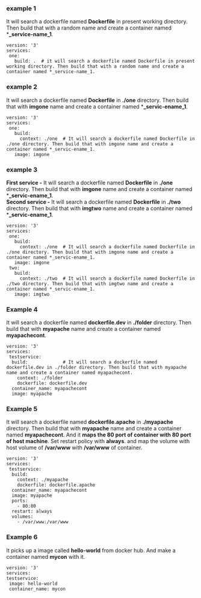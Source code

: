 ### example 1 
It will search a dockerfile named **Dockerfile** in present working directory. Then build that with a random name and create a container named ***_service-name_1**.
```
version: '3' 
services: 
 one: 
   build: .  # it will search a dockerfile named Dockerfile in present working directory. Then build that with a random name and create a container named *_service-name_1.
```


### example 2 
It will search a dockerfile named **Dockerfile** in **./one** directory. Then build that with **imgone** name and create a container named ***_servic-ename_1**.
```
version: '3'
services:
 one:
   build:
     context: ./one  # It will search a dockerfile named Dockerfile in ./one directory. Then build that with imgone name and create a container named *_servic-ename_1. 
   image: imgone
```

### example 3
**First service -** It will search a dockerfile named **Dockerfile** in **./one** directory. Then build that with **imgone** name and create a container named ***_servic-ename_1**. <br/>
**Second service -** It will search a dockerfile named **Dockerfile** in **./two** directory. Then build that with **imgtwo** name and create a container named ***_servic-ename_1**. <br/>
```
version: '3'
services:
 one:
   build:
     context: ./one  # It will search a dockerfile named Dockerfile in ./one directory. Then build that with imgone name and create a container named *_servic-ename_1. 
   image: imgone
 two:
   build:
     context: ./two  # It will search a dockerfile named Dockerfile in ./two directory. Then build that with imgtwo name and create a container named *_servic-ename_1.
   image: imgtwo
```
### Example 4 
It will search a dockerfile named **dockerfile.dev** in **./folder** directory. Then build that with **myapache** name and create a container named **myapachecont**.
```
version: '3'
services:
 testservice:
  build:             # It will search a dockerfile named dockerfile.dev in ./folder directory. Then build that with myapache name and create a container named myapachecont.
    context: ./folder
    dockerfile: dockerfile.dev
  container_name: myapachecont
  image: myapache
```
### Example 5 
It will search a dockerfile named **dockerfile.apache** in **./myapache** directory. Then build that with **myapache** name and create a container named **myapachecont**.
And it **maps the 80 port of container with 80 port of host machine**. Set restart policy with **always**. and map the volume with host volume of **/var/www** with **/var/www** of container.

```
version: '3'
services:
 testservice:
  build: 
    context: ./myapache
    dockerfile: dockerfile.apache
  container_name: myapachecont
  image: myapache
  ports: 
    - 80:80
  restart: always
  volumes:
    - /var/www:/var/www
 ```
 ### Example 6
 It picks up a image called **hello-world** from docker hub. And make a container named **mycon** with it.
 ```
version: '3'
services:
 testservice:
  image: hello-world
  container_name: mycon
```

